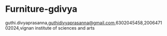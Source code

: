 # Furniture-gdivya
guthi.divyaprasanna,guthidivyaprasanna@gmail.com,6302045458,200647102024,vignan institute of sciences and arts
